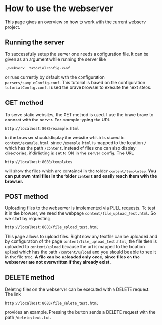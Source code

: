 # How to use the webserver
This page gives an overview on how to work with the current webserv project.
## Running the server
To successfully setup the server one needs a cofiguration file. It can be given as an argument while running the server like
```
./webserv  tutorialConfig.conf
```
or runs currently by default with the configuration `parsers/sampleConfig.conf`. This tutorial is based on the configuration `tutorialConfig.conf`. I used the brave browser to execute the next steps.
## GET method
To serve static websites, the GET method is used. I use the brave brave to connect with the server. For example typing the URL
```
http://localhost:8080/example.html
```
in the browser should display the website which is stored in `content/example.html`, since `/example.html` is mapped to the location `/` which has the path `/content`. Instead of files one can also display directories, if dirlisting is set to ON in the server config. The URL
```
http://localhost:8080/templates
```
will show the files which are contained in the folder `content/templates`. **You can put own html files in the folder `content` and easily reach them with the browser.**

## POST method
Uploading files to the webserver is implemented via PULL requests. To test it in the browser, we need the webpage `content/file_upload_test.html`. So we start by requesting
```
http://localhost:8080/file_upload_test.html
```
This page allows to upload files. Right now any textfile can be uploaded and by configuration of the page `content/file_upload_test.html`, the file then is uploaded to `content/upload` because the url is mapped to the location `upload` which has the path `/content/upload` and you should be able to see it in the file tree. **A file can be uploaded only once, since files on the webserver are not overwritten if they already exist.**

## DELETE method
Deleting files on the webserver can be executed with a DELETE request. The link 
```
http://localhost:8080/file_delete_test.html
```
provides an example. Pressing the button sends a DELETE request with the path `/delete/text.txt`.